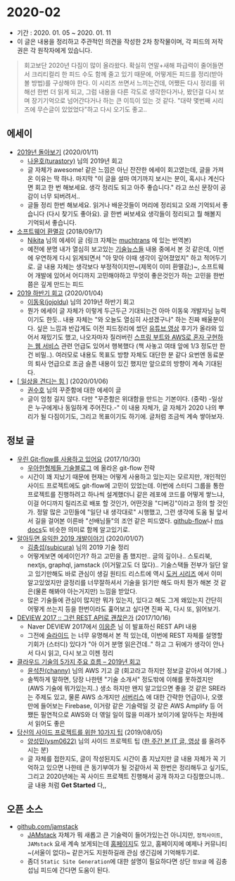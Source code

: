 # 2020-02

- 기간 : 2020. 01. 05 ~ 2020. 01. 11
- 이 글은 내용을 정리하고 주관적인 의견을 작성한 2차 창작물이며, 각 피드의 저작권은 각 원작자에게 있습니다.

> 회고보단 2020년 다짐이 많이 올라왔다. 확실히 연말+새해 파급력이 줄어들면서 크리티컬리 한 피드 수도 함께 줄고 있기 때문에, 어떻게든 피드를 정리(받아 볼 방법)를 구상해야 한다. 이 시리즈 쓰면서 느끼는건데, 어쨌든 다시 정리를 위해선 한번 더 읽게 되고, 그럼 내용을 다른 각도로 생각한다거나, 봤던걸 다시 보며 장기기억으로 넘어간다거나 하는 큰 이득이 있는 것 같다. "대략 몇번째 시리즈에 무슨글이 있었었다"하고 다시 오기도 좋고..
> 

## 에세이

- [2019년 돌아보기](https://velog.io/@tura/retrospective-2019) (2020/01/11)
    - [나윤호(turastory)](https://github.com/turastory) 님의 2019년 회고
    - 글 자체가 awesome! 같은 느낌은 아닌 잔잔한 에세이 회고였는데, 글을 가져온 이유는 딱 하나. 마지막 "이 글을 설마 여기까지 보시는 분이, 혹시나 계신다면 회고 한 번 해보세요. 생각 정리도 되고 아주 좋습니다." 라고 쓰신 문장이 공감이 너무 되버려서..
    - 글들 정리 한번 해보세요. 읽거나 배운것들이 머리에 정리되고 오래 기억되서 좋습니다 (다시 찾기도 좋아요). 글 한번 써보세요 생각들이 정리되고 뭘 해볼지 기억되서 좋습니다.
- [소프트웨어 환멸감](https://muchtrans.com/translations/software-disenchantment.ko.html) (2018/09/17)
    - [Nikita](https://tonsky.me/blog/disenchantment/) 님의 에세이 글 (링크 자체는 [muchtrans](https://github.com/zerobased-co/muchtrans) 에 있는 번역본)
    - 예전에 분명 내가 열심히 보고있는 [기술뉴스들](https://github.com/haneunjung/helper#newspaper-periodicals) 내용 중에서 본 것 같은데, 이번에 우연하게 다시 읽게되면서 "아 맞아 이때 생각이 깊어졌었지" 하고 적어두기로. 글 내용 자체는 생각보다 부정적이지만~(제목이 이미 환멸감;)~, 소프트웨어 개발에 있어서 어디까지 고민해야하고 무엇이 좋은것인가 하는 고민을 한번쯤은 깊게 만드는 피드
- [2019 하반기 회고](https://jojoldu.tistory.com/471) (2020/01/04)
    - [이동욱(jojoldu)](https://github.com/jojoldu) 님의 2019년 하반기 회고
    - 뭔가 에세이 글 자체가 이렇게 두근두근 기대되는건 아마 이동욱 개발자님 능력이기도 한듯.. 내용 자체는 "와 오늘도 열심히 사셨겠구나" 하는 진짜 배울분이다. 싶은 느낌과 반갑게도 이전 피드정리에 썼던 [유튜브 영상](https://www.youtube.com/watch?v=V9AGvwPmnZU) 후기가 올라와 있어서 재밌기도 했고, 나오자마자 질러버린 [스프링 부트와 AWS로 혼자 구현하는 웹 서비스](https://jojoldu.tistory.com/463) 관련 언급도 있어서 행복했다 (책 사놓고 여태 앞에 1/3 정도만 한건 비밀..). 여러모로 내용도 목표도 방향 자체도 대단한 분 같다 요번엔 동료분의 퇴사 언급으로 조금 슬픈 내용이 있긴 했지만 앞으로의 방향이 계속 기대된다.
- [\[ 일상을 견디는 힘 \]](https://blog.naver.com/knix008/221761822318) (2020/01/06)
    - [권수호](https://blog.naver.com/knix008) 님의 꾸준함에 대한 에세이 글
    - 글이 엄청 길지 않다. 다만 "꾸준함은 위대함을 만드는 기본이다. (중략) -일상은 누구에게나 동일하게 주어진다.-" 이 내용 자체가, 글 자체가 2020 나의 뿌리가 될 다짐이기도, 그리고 목표이기도 하기에. 글처럼 조금씩 계속 쌓아보자.

## 정보 글

- [우린 Git-flow를 사용하고 있어요](http://woowabros.github.io/experience/2017/10/30/baemin-mobile-git-branch-strategy.html) (2017/10/30)
    - [우아한형제들 기술블로그](http://woowabros.github.io/) 에 올라온 git-flow 전략
    - 시간이 꽤 지났기 때문에 현재는 어떻게 사용하고 있는지는 모르지만, 개인적인 사이드 프로젝트에도 git-flow에 고민이 있었는데. 이번에 스터디 그룹을 통한 프로젝트를 진행하려고 하나씩 설계했더니 같은 레포에 코드를 어떻게 쌓느냐, 이걸 어디까지 릴리즈로 배포 할 것인가, 어떤것을 "디버깅"이라고 정의 할 것인가. 정말 많은 고민들에 "일단 내 생각대로" 시행했고, 그런 생각에 도움 될 앞서서 길을 걸어본 이른바 "선배님들"의 조언 같은 피드였다. [github-flow](https://help.github.com/en/github/collaborating-with-issues-and-pull-requests/github-flow)나 [ms docs](https://docs.microsoft.com/ko-kr/azure/architecture/framework/devops/gitflow-branch-workflow)도 비슷한 의미로 함께 알고있기로.
- [알아두면 유익한 2019 개발이야기](https://subicura.com/2020/01/07/2019-dev-summary.html) (2020/01/07)
    - [김충섭(subicura)](https://github.com/subicura) 님의 2019 기술 정리
    - 어떻게보면 에세이인가? 하고 고민을 좀 했지만.. 글의 깊이나.. 스토리북, nextjs, graphql, jamstack (이거말고도 더 많다).. 기술스택들 전부가 일단 알고 있기만해도 바로 관심이 생길 원티드 리스트에 역시 [도커 시리즈](https://subicura.com/2017/01/19/docker-guide-for-beginners-1.html) 에서 이미 알고있었지만 글정리를 너무잘하셔서 기술을 읽기만 해도 마치 뭔가 해본 것 같은(물론 해봐야 아는거지만) 느낌을 받았다.
    - 많은 기술들에 관심이 많지만 뭐가 있는지, 있다고 해도 그게 왜있는지 간단히 어떻게 쓰는지 등을 한번이라도 훑어보고 싶다면 진짜 꼭, 다시 또, 읽어보기.
- [DEVIEW 2017 :: 그런 REST API로 괜찮은가](https://deview.kr/2017/schedule/212) (2017/10/16)
    - Naver DEVIEW 2017에서 [이응준](https://blog.npcode.com/) 님 이 발표하신 REST API 내용
    - 그전에 [슬라이드](http://slides.com/eungjun/rest#/) 는 너무 유명해서 본 적 있는데, 이번에 REST 자체를 설명할 기회가 (스터디) 있다가 "아 이거 분명 읽은건데.." 하고 그 뒤에가 생각이 안나서 다시 읽고, 다시 보고 이젠 정리
- [클라우드 기술의 5가지 주요 흐름 – 2019년 회고](http://channy.creation.net/blog/1255)
    - [윤석찬(channy)](https://github.com/channy) 님의 AWS 기고 글 (회고라고 하지만 정보글 같아서 여기에..)
    - 솔찍하게 말하면, 당장 나한텐 "기술 소개서" 정도밖에 이해를 못하겠지만(AWS 기술에 뭐가있는지..) 생소 하지만 왠지 알고있으면 좋을 것 같은 SRE라는 주제도 있고, 물론 AWS 소개지만 [서버리스](https://ko.wikipedia.org/wiki/%EC%84%9C%EB%B2%84%EB%A6%AC%EC%8A%A4_%EC%BB%B4%ED%93%A8%ED%8C%85) 에 대한 간략한 언급이나, 오랬만에 들어보는 Firebase, 이거랑 같은 기술력일 것 같은 AWS Amplify 등 어쨌든 필연적으로 AWS와 더 엮일 일이 많을 미래가 보이기에 알아두는 차원에서 읽어도 좋은
- [당신의 사이드 프로젝트를 위한 10가지 팁](https://velog.io/@chris/10-tips-for-starting-and-creating-side-projects) (2019/08/05)
    - [양성민(ysm0622)](https://github.com/ysm0622) 님의 사이드 프로젝트 팁 ([한 주간 본 IT 글, 영상](https://velog.io/@chris/series/-%ED%95%9C-%EC%A3%BC%EA%B0%84-%EB%B3%B8-IT-%EA%B8%80-%EC%98%81%EC%83%81) 를 올려주시는 분)
    - 글 자체를 접한지도, 글이 작성된지도 시간이 좀 지났지만 글 내용 자체가 꼭 기억하고 있으면 나한테 큰 동기부여가 될 것같아서 꼭 한번은 정리해두고 싶기도, 그리고 2020년에는 꼭 사이드 프로젝트 진행해서 공개 하자고 다짐했으니까.. 글 내용 처럼 **Get Started** 다,,

## 오픈 소스

- [github.com/jamstack](https://github.com/jamstack)
    - [JAMstack](https://en.wikipedia.org/wiki/Netlify#JAMstack) 자체가 뭐 새롭고 큰 기술력이 들어가있는건 아니지만, `정적사이트`, `JAMstack` 요새 계속 보게되는데 [홈페이지](https://jamstack.org/)도 있고, 홈페이지에 예제나 커뮤니티~(서울이 없다)~ 같은거도 지원하길래 관심 생긴김에 기억해두기로.
    - 좀더 `Static Site Generation`에 대한 설명이 필요하다면 상단 `정보글` 에 김충섭님 피드에 간다면 도움이 된다.

